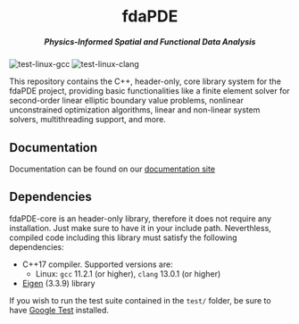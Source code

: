 <div align="center"> <h1> fdaPDE </h1>

<h5> Physics-Informed Spatial and Functional Data Analysis </h5> </div>

![test-linux-gcc](https://img.shields.io/github/actions/workflow/status/fdaPDE/fdaPDE-core/test-linux-gcc.yml?branch=stable&label=test-linux-gcc)
![test-linux-clang](https://img.shields.io/github/actions/workflow/status/fdaPDE/fdaPDE-core/test-linux-clang.yml?branch=stable&label=test-linux-clang)

This repository contains the C++, header-only, core library system for the fdaPDE project, providing basic functionalities like a finite element solver for second-order linear elliptic boundary value problems, nonlinear unconstrained optimization algorithms, linear and non-linear system solvers, multithreading support, and more.

## Documentation
Documentation can be found on our [documentation site](https://fdapde.github.io/)

## Dependencies
fdaPDE-core is an header-only library, therefore it does not require any installation. Just make sure to have it in your include path. Neverthless, compiled code including this library must satisfy the following dependencies:
* C++17 compiler. Supported versions are:
     * Linux: `gcc` 11.2.1 (or higher), `clang` 13.0.1 (or higher)
* [Eigen](https://eigen.tuxfamily.org/index.php?title=Main_Page) (3.3.9) library

If you wish to run the test suite contained in the `test/` folder, be sure to have [Google Test](http://google.github.io/googletest/) installed. 
